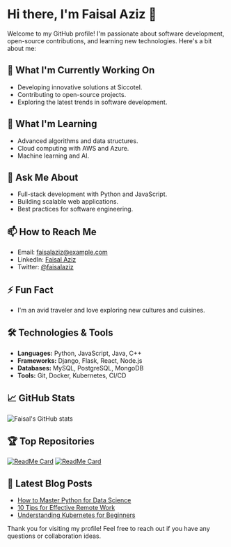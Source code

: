 # Hi there, I'm Faisal Aziz 👋

Welcome to my GitHub profile! I'm passionate about software development, open-source contributions, and learning new technologies. Here's a bit about me:

## 🔭 What I'm Currently Working On
- Developing innovative solutions at Siccotel.
- Contributing to open-source projects.
- Exploring the latest trends in software development.

## 🌱 What I'm Learning
- Advanced algorithms and data structures.
- Cloud computing with AWS and Azure.
- Machine learning and AI.

## 💬 Ask Me About
- Full-stack development with Python and JavaScript.
- Building scalable web applications.
- Best practices for software engineering.

## 📫 How to Reach Me
- Email: faisalaziz@example.com
- LinkedIn: [Faisal Aziz](https://www.linkedin.com/in/faisalaziz/)
- Twitter: [@faisalaziz](https://twitter.com/faisalaziz)

## ⚡ Fun Fact
- I'm an avid traveler and love exploring new cultures and cuisines.

## 🛠️ Technologies & Tools
- **Languages:** Python, JavaScript, Java, C++
- **Frameworks:** Django, Flask, React, Node.js
- **Databases:** MySQL, PostgreSQL, MongoDB
- **Tools:** Git, Docker, Kubernetes, CI/CD

## 📈 GitHub Stats
![Faisal's GitHub stats](https://github-readme-stats.vercel.app/api?username=faisalazizSiccotel&show_icons=true&theme=radical)

## 🏆 Top Repositories
[![ReadMe Card](https://github-readme-stats.vercel.app/api/pin/?username=faisalazizSiccotel&repo=awesome-project)](https://github.com/faisalazizSiccotel/awesome-project)
[![ReadMe Card](https://github-readme-stats.vercel.app/api/pin/?username=faisalazizSiccotel&repo=another-awesome-project)](https://github.com/faisalazizSiccotel/another-awesome-project)

## 📜 Latest Blog Posts
<!-- BLOG-POST-LIST:START -->
- [How to Master Python for Data Science](https://yourblog.com/how-to-master-python-for-data-science)
- [10 Tips for Effective Remote Work](https://yourblog.com/10-tips-for-effective-remote-work)
- [Understanding Kubernetes for Beginners](https://yourblog.com/understanding-kubernetes-for-beginners)
<!-- BLOG-POST-LIST:END -->

Thank you for visiting my profile! Feel free to reach out if you have any questions or collaboration ideas.
